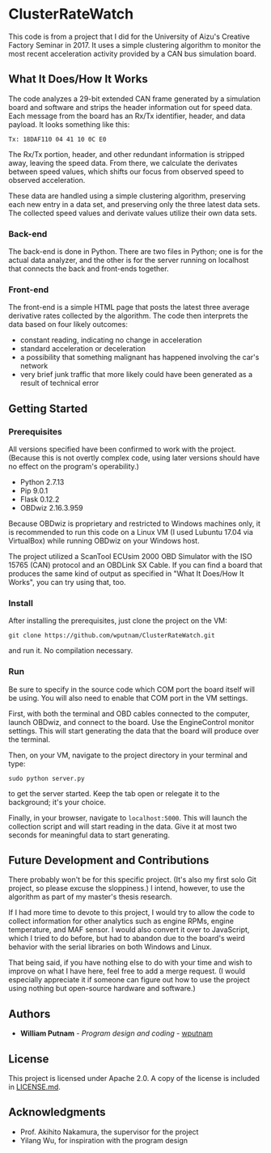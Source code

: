 # ClusterRateWatch

This code is from a project that I did for the University of Aizu's Creative Factory Seminar in 2017. It uses a simple clustering algorithm to monitor the most recent acceleration activity provided by a CAN bus simulation board.

## What It Does/How It Works

The code analyzes a 29-bit extended CAN frame generated by a simulation board and software and strips the header information out for speed data. Each message from the board has an Rx/Tx identifier, header, and data payload. It looks something like this:

```
Tx: 18DAF110 04 41 10 0C E0
```

The Rx/Tx portion, header, and other redundant information is stripped away, leaving the speed data. From there, we calculate the derivates between speed values, which shifts our focus from observed speed to observed acceleration.

These data are handled using a simple clustering algorithm, preserving each new entry in a data set, and preserving only the three latest data sets. The collected speed values and derivate values utilize their own data sets.

### Back-end

The back-end is done in Python. There are two files in Python; one is for the actual data analyzer, and the other is for the server running on localhost that connects the back and front-ends together.

### Front-end

The front-end is a simple HTML page that posts the latest three average derivative rates collected by the algorithm. The code then interprets the data based on four likely outcomes:

* constant reading, indicating no change in acceleration
* standard acceleration or deceleration
* a possibility that something malignant has happened involving the car's network
* very brief junk traffic that more likely could have been generated as a result of technical error

## Getting Started

### Prerequisites

All versions specified have been confirmed to work with the project. (Because this is not overtly complex code, using later versions should have no effect on the program's operability.)

* Python 2.7.13
* Pip 9.0.1
* Flask 0.12.2
* OBDwiz 2.16.3.959

Because OBDwiz is proprietary and restricted to Windows machines only, it is recommended to run this code on a Linux VM (I used Lubuntu 17.04 via VirtualBox) while running OBDwiz on your Windows host.

The project utilized a ScanTool ECUsim 2000 OBD Simulator with the ISO 15765 (CAN) protocol and an OBDLink SX Cable. If you can find a board that produces the same kind of output as specified in "What It Does/How It Works", you can try using that, too.

### Install

After installing the prerequisites, just clone the project on the VM:

```
git clone https://github.com/wputnam/ClusterRateWatch.git
```

and run it. No compilation necessary.

### Run

Be sure to specify in the source code which COM port the board itself will be using. You will also need to enable that COM port in the VM settings.

First, with both the terminal and OBD cables connected to the computer, launch OBDwiz, and  connect to the board. Use the EngineControl monitor settings. This will start generating the data that the board will produce over the terminal.

Then, on your VM, navigate to the project directory in your terminal and type:

```
sudo python server.py
```

to get the server started. Keep the tab open or relegate it to the background; it's your choice.

Finally, in your browser, navigate to `localhost:5000`. This will launch the collection script and will start reading in the data. Give it at most two seconds for meaningful data to start generating.

## Future Development and Contributions

There probably won't be for this specific project. (It's also my first solo Git project, so please excuse the sloppiness.) I intend, however, to use the algorithm as part of my master's thesis research.

If I had more time to devote to this project, I would try to allow the code to collect information for other analytics such as engine RPMs, engine temperature, and MAF sensor. I would also convert it over to JavaScript, which I tried to do before, but had to abandon due to the board's weird behavior with the serial libraries on both Windows and Linux.

That being said, if you have nothing else to do with your time and wish to improve on what I have here, feel free to add a merge request. (I would especially appreciate it if someone can figure out how to use the project using nothing but open-source hardware and software.)

## Authors

* **William Putnam** - *Program design and coding* - [wputnam](https://github.com/wputnam)

## License

This project is licensed under Apache 2.0. A copy of the license is included in [LICENSE.md](LICENSE.md).

## Acknowledgments

* Prof. Akihito Nakamura, the supervisor for the project
* Yilang Wu, for inspiration with the program design